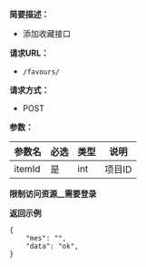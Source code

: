 
    
**简要描述：** 

- 添加收藏接口

**请求URL：** 
- ` /favours/ `
  
**请求方式：**
- POST

**参数：** 

|参数名|必选|类型|说明|
|:----    |:---|:----- |-----   |
|itemId |是  |int | 项目ID   |
**限制访问资源__需要登录**

 **返回示例**

``` 
{
	"mes": "",
	"data": "ok",
}
```
